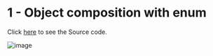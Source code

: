 
# 1 - Object composition with enum
Click [here](https://github.com/zKriguer/POO-EXERCISES-JAVA/tree/master/WorkerContractsComposition) to see the Source code.


![image](https://github.com/zKriguer/POO-EXERCISES-JAVA/assets/77925501/5dd11fff-c382-4c97-8a8c-6f3fb041a807)
